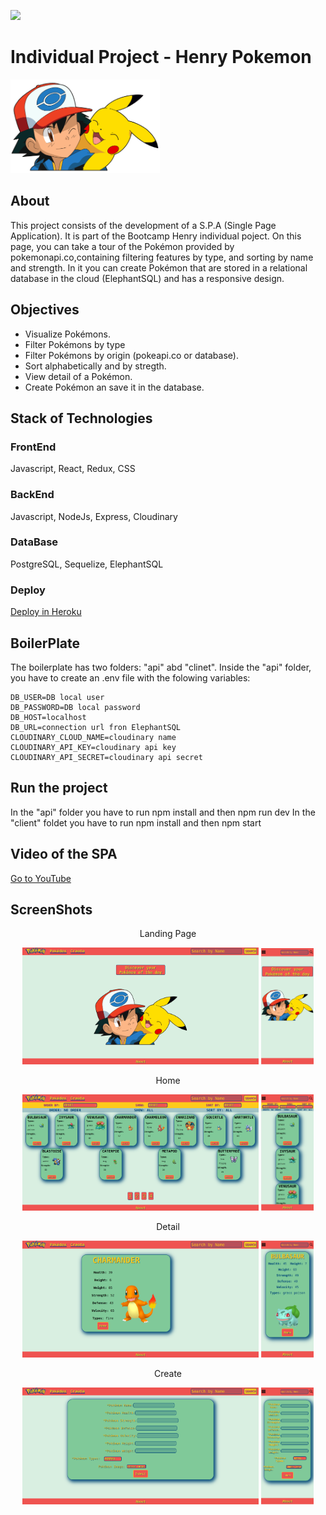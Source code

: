 <p align='left'>
    <img src='https://static.wixstatic.com/media/85087f_0d84cbeaeb824fca8f7ff18d7c9eaafd~mv2.png/v1/fill/w_160,h_30,al_c,q_85,usm_0.66_1.00_0.01/Logo_completo_Color_1PNG.webp' </img>
</p>

# Individual Project - Henry Pokemon

<p align="left">
  <img height="150" src="./pokemon.png" />
</p>

## About
This project consists of the development of a S.P.A (Single Page Application). It is part of the Bootcamp Henry individual poject.
On this page, you can take a tour of the Pokémon provided by pokemonapi.co,containing filtering features by type, and sorting by name and strength. In it you can create Pokémon that are stored in a relational database in the cloud (ElephantSQL) and has a responsive design.

## Objectives
- Visualize Pokémons.
- Filter Pokémons by type
- Filter Pokémons by origin (pokeapi.co or database).
- Sort alphabetically and by stregth.
- View detail of a Pokémon.
- Create Pokémon an save it in the database.

## Stack of Technologies
### FrontEnd
Javascript, React, Redux, CSS

### BackEnd
Javascript, NodeJs, Express, Cloudinary

### DataBase
PostgreSQL, Sequelize, ElephantSQL

### Deploy
[Deploy in Heroku](https://henry-pi-frontend.herokuapp.com/)

## BoilerPlate

The boilerplate has two folders: "api" abd "clinet".
Inside the "api" folder, you have to create an .env file with the folowing variables:
```
DB_USER=DB local user
DB_PASSWORD=DB local password
DB_HOST=localhost
DB_URL=connection url fron ElephantSQL
CLOUDINARY_CLOUD_NAME=cloudinary name
CLOUDINARY_API_KEY=cloudinary api key
CLOUDINARY_API_SECRET=cloudinary api secret
```
## Run the project
In the "api" folder you have to run npm install and then npm run dev
In the "client" foldet you have to run npm install and then npm start

## Video of the SPA
[Go to YouTube](https://youtu.be/Un1ZjoOC0uw)

## ScreenShots
<p align="center">Landing Page</p>
<p align="center">
<a href='https://henry-pi-frontend.herokuapp.com/' width='30%'/><img src='https://raw.githubusercontent.com/bio-clau/PI-Henry/master/PI/landing.png' width='75%'/></a>
<a href="https://henry-pi-frontend.herokuapp.com/"><img src='https://raw.githubusercontent.com/bio-clau/PI-Henry/master/PI/mob-landing.png' width='16.6%'/></a>
</p>

<p align="center">Home</p>
<p align="center">
<a href='https://henry-pi-frontend.herokuapp.com/home' width='30%'/><img src='https://raw.githubusercontent.com/bio-clau/PI-Henry/master/PI/pokedex.png' width='75%'/></a>
<a href="https://henry-pi-frontend.herokuapp.com/home"><img src='https://raw.githubusercontent.com/bio-clau/PI-Henry/master/PI/mob-pokedex.png' width='16.7%'/></a>
</p>

<p align="center">Detail</p>
<p align="center">
<a href='https://henry-pi-frontend.herokuapp.com/home' width='30%'/><img src='https://raw.githubusercontent.com/bio-clau/PI-Henry/master/PI/detail.png' width='75%'/></a>
<a href="https://henry-pi-frontend.herokuapp.com/home"><img src='https://raw.githubusercontent.com/bio-clau/PI-Henry/master/PI/mob-detail.png' width='16.64%'/></a>
</p>

<p align="center">Create</p>
<p align="center">
<a href='https://henry-pi-frontend.herokuapp.com/create' width='30%'/><img src='https://raw.githubusercontent.com/bio-clau/PI-Henry/master/PI/create.png' width='75%'/></a>
<a href="https://henry-pi-frontend.herokuapp.com/create"><img src='https://raw.githubusercontent.com/bio-clau/PI-Henry/master/PI/mob-create.png' width='16.6%'/></a>
</p>
